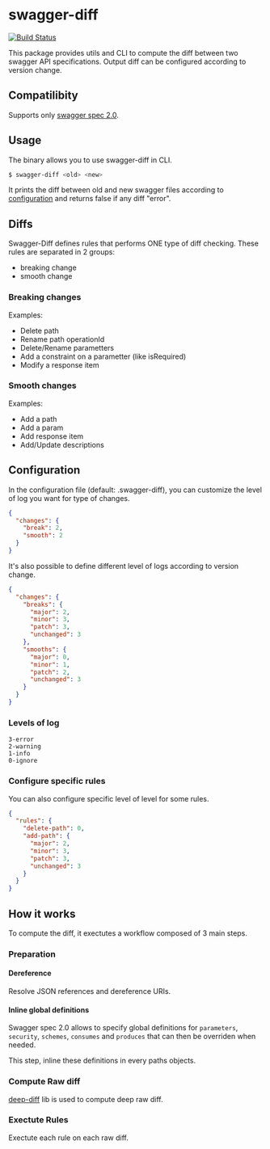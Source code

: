 # swagger-diff

[![Build Status][travis-image]][travis-url]

This package provides utils and CLI to compute the diff between two swagger API specifications. Output diff can be configured according to version change.


## Compatilibity

Supports only [swagger spec 2.0](https://github.com/swagger-api/swagger-spec/blob/master/versions/2.0.md).


## Usage
The binary allows you to use swagger-diff in CLI.
```bash
$ swagger-diff <old> <new>
```
It prints the diff between old and new swagger files according to [configuration](#configuration) and returns false if any diff "error".

## Diffs
Swagger-Diff defines rules that performs ONE type of diff checking. These rules are separated in 2 groups:
- breaking change
- smooth change

### Breaking changes
Examples:
- Delete path
- Rename path operationId
- Delete/Rename parametters
- Add a constraint on a parametter (like isRequired)
- Modify a response item

### Smooth changes
Examples:
- Add a path
- Add a param
- Add response item
- Add/Update descriptions


## Configuration

In the configuration file (default: .swagger-diff), you can customize the level of log you want for type of changes.
```JSON
{
  "changes": {
    "break": 2,
    "smooth": 2
  }
}
```

It's also possible to define different level of logs according to version change.
```JSON
{
  "changes": {
    "breaks": {
      "major": 2,
      "minor": 3,
      "patch": 3,
      "unchanged": 3
    },
    "smooths": {
      "major": 0,
      "minor": 1,
      "patch": 2,
      "unchanged": 3
    }
  }
}
```


### Levels of log
```
3-error
2-warning
1-info
0-ignore
```

### Configure specific rules
You can also configure specific level of level for some rules.
```JSON
{
  "rules": {
    "delete-path": 0,
    "add-path": {
      "major": 2,
      "minor": 3,
      "patch": 3,
      "unchanged": 3
    }
  }
}
```

## How it works

To compute the diff, it exectutes a workflow composed of 3 main steps.

### Preparation

#### Dereference

Resolve JSON references and dereference URIs.

#### Inline global definitions

Swagger spec 2.0 allows to specify global definitions for `parameters`, `security`, `schemes`, `consumes` and `produces` that can then be overriden when needed.

This step, inline these definitions in every paths objects.

### Compute Raw diff
[deep-diff](https://www.npmjs.com/package/deep-diff) lib is used to compute deep raw diff.

### Exectute Rules
Exectute each rule on each raw diff.


[travis-url]: https://travis-ci.org/zallek/swagger-diff
[travis-image]: https://travis-ci.org/zallek/swagger-diff.svg
